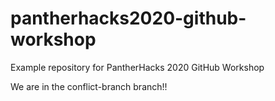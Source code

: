 # pantherhacks2020-github-workshop
Example repository for PantherHacks 2020 GitHub Workshop

We are in the conflict-branch branch!!
